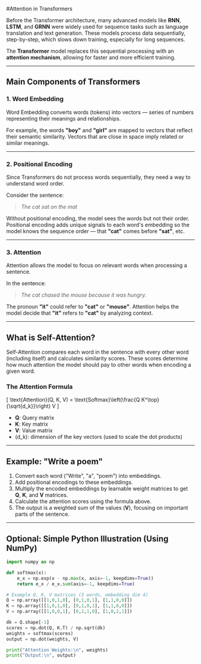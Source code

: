 #Attention in Transformers

Before the Transformer architecture, many advanced models like **RNN**, **LSTM**, and **GRNN** were widely used for sequence tasks such as language translation and text generation. These models process data sequentially, step-by-step, which slows down training, especially for long sequences.

The **Transformer** model replaces this sequential processing with an **attention mechanism**, allowing for faster and more efficient training.

---

## Main Components of Transformers

### 1. Word Embedding

Word Embedding converts words (tokens) into vectors — series of numbers representing their meanings and relationships.

For example, the words **"boy"** and **"girl"** are mapped to vectors that reflect their semantic similarity. Vectors that are close in space imply related or similar meanings.

---

### 2. Positional Encoding

Since Transformers do not process words sequentially, they need a way to understand word order.

Consider the sentence:  
> *The cat sat on the mat*

Without positional encoding, the model sees the words but not their order. Positional encoding adds unique signals to each word's embedding so the model knows the sequence order — that **"cat"** comes before **"sat"**, etc.

---

### 3. Attention

Attention allows the model to focus on relevant words when processing a sentence.

In the sentence:  
> *The cat chased the mouse because it was hungry.*

The pronoun **"it"** could refer to **"cat"** or **"mouse"**. Attention helps the model decide that **"it"** refers to **"cat"** by analyzing context.

---

## What is Self-Attention?

Self-Attention compares each word in the sentence with every other word (including itself) and calculates similarity scores. These scores determine how much attention the model should pay to other words when encoding a given word.

### The Attention Formula

\[
\text{Attention}(Q, K, V) = \text{Softmax}\left(\frac{Q K^\top}{\sqrt{d_k}}\right) V
\]

- **Q**: Query matrix  
- **K**: Key matrix  
- **V**: Value matrix  
- \(d_k\): dimension of the key vectors (used to scale the dot products)

---

## Example: "Write a poem"

1. Convert each word ("Write", "a", "poem") into embeddings.  
2. Add positional encodings to these embeddings.  
3. Multiply the encoded embeddings by learnable weight matrices to get **Q**, **K**, and **V** matrices.  
4. Calculate the attention scores using the formula above.  
5. The output is a weighted sum of the values (**V**), focusing on important parts of the sentence.

---

## Optional: Simple Python Illustration (Using NumPy)

```python
import numpy as np

def softmax(x):
    e_x = np.exp(x - np.max(x, axis=-1, keepdims=True))
    return e_x / e_x.sum(axis=-1, keepdims=True)

# Example Q, K, V matrices (3 words, embedding dim 4)
Q = np.array([[1,0,1,0], [0,1,0,1], [1,1,0,0]])
K = np.array([[1,0,1,0], [0,1,0,1], [1,1,0,0]])
V = np.array([[1,0,0,1], [0,2,1,0], [1,0,2,1]])

dk = Q.shape[-1]
scores = np.dot(Q, K.T) / np.sqrt(dk)
weights = softmax(scores)
output = np.dot(weights, V)

print("Attention Weights:\n", weights)
print("Output:\n", output)
